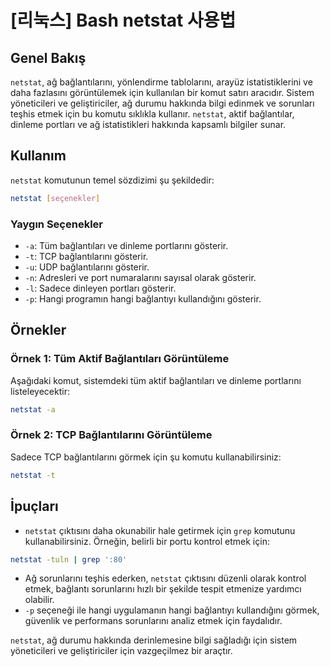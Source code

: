 # [리눅스] Bash netstat 사용법

## Genel Bakış
`netstat`, ağ bağlantılarını, yönlendirme tablolarını, arayüz istatistiklerini ve daha fazlasını görüntülemek için kullanılan bir komut satırı aracıdır. Sistem yöneticileri ve geliştiriciler, ağ durumu hakkında bilgi edinmek ve sorunları teşhis etmek için bu komutu sıklıkla kullanır. `netstat`, aktif bağlantılar, dinleme portları ve ağ istatistikleri hakkında kapsamlı bilgiler sunar.

## Kullanım
`netstat` komutunun temel sözdizimi şu şekildedir:

```bash
netstat [seçenekler]
```

### Yaygın Seçenekler
- `-a`: Tüm bağlantıları ve dinleme portlarını gösterir.
- `-t`: TCP bağlantılarını gösterir.
- `-u`: UDP bağlantılarını gösterir.
- `-n`: Adresleri ve port numaralarını sayısal olarak gösterir.
- `-l`: Sadece dinleyen portları gösterir.
- `-p`: Hangi programın hangi bağlantıyı kullandığını gösterir.

## Örnekler
### Örnek 1: Tüm Aktif Bağlantıları Görüntüleme
Aşağıdaki komut, sistemdeki tüm aktif bağlantıları ve dinleme portlarını listeleyecektir:

```bash
netstat -a
```

### Örnek 2: TCP Bağlantılarını Görüntüleme
Sadece TCP bağlantılarını görmek için şu komutu kullanabilirsiniz:

```bash
netstat -t
```

## İpuçları
- `netstat` çıktısını daha okunabilir hale getirmek için `grep` komutunu kullanabilirsiniz. Örneğin, belirli bir portu kontrol etmek için:

```bash
netstat -tuln | grep ':80'
```

- Ağ sorunlarını teşhis ederken, `netstat` çıktısını düzenli olarak kontrol etmek, bağlantı sorunlarını hızlı bir şekilde tespit etmenize yardımcı olabilir.
- `-p` seçeneği ile hangi uygulamanın hangi bağlantıyı kullandığını görmek, güvenlik ve performans sorunlarını analiz etmek için faydalıdır.

`netstat`, ağ durumu hakkında derinlemesine bilgi sağladığı için sistem yöneticileri ve geliştiriciler için vazgeçilmez bir araçtır.